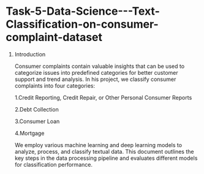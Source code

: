 # Task-5-Data-Science---Text-Classification-on-consumer-complaint-dataset

1. Introduction
   
    Consumer complaints contain valuable insights that can be used to categorize issues into predefined categories for better customer support and trend analysis. In     his project, we classify consumer complaints into four categories:

   1.Credit Reporting, Credit Repair, or Other Personal Consumer Reports
   
   2.Debt Collection
   
   3.Consumer Loan
   
   4.Mortgage
   
    We employ various machine learning and deep learning models to analyze, process, and classify textual data. This document outlines the key steps in the data 
    processing pipeline and evaluates different models for classification performance.
